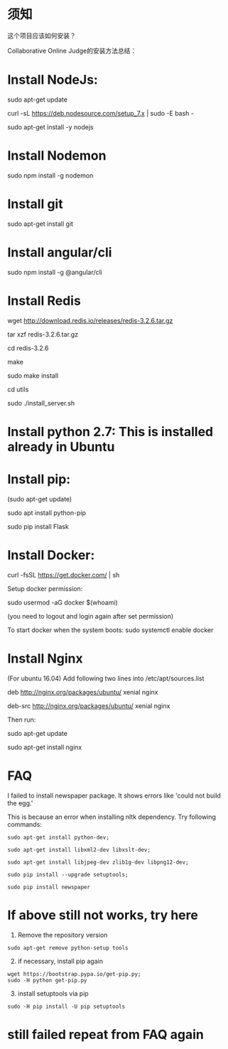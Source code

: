 # 须知
这个项目应该如何安装？

Collaborative Online Judge的安装方法总结：
# Install NodeJs:

sudo apt-get update

curl -sL https://deb.nodesource.com/setup_7.x | sudo -E bash -

sudo apt-get install -y nodejs

# Install Nodemon

sudo npm install -g nodemon

# Install git

sudo apt-get install git

# Install angular/cli

sudo npm install -g @angular/cli

# Install Redis

wget http://download.redis.io/releases/redis-3.2.6.tar.gz

tar xzf redis-3.2.6.tar.gz

cd redis-3.2.6

make

sudo make install

cd utils

sudo ./install_server.sh

# Install python 2.7: This is installed already in Ubuntu

# Install pip:

(sudo apt-get update)

sudo apt install python-pip

sudo pip install Flask

# Install Docker:

curl -fsSL https://get.docker.com/ | sh

Setup docker permission:

sudo usermod -aG docker $(whoami)

(you need to logout and login again after set permission)

To start docker when the system boots: sudo systemctl enable docker

# Install Nginx
(For ubuntu 16.04) Add following two lines into /etc/apt/sources.list

deb http://nginx.org/packages/ubuntu/ xenial nginx

deb-src http://nginx.org/packages/ubuntu/ xenial nginx

Then run:

sudo apt-get update

sudo apt-get install nginx

# FAQ

I failed to install newspaper package. It shows errors like 'could not build the egg.'

This is because an error when installing nltk dependency. Try following commands:

```
sudo apt-get install python-dev;

sudo apt-get install libxml2-dev libxslt-dev;

sudo apt-get install libjpeg-dev zlib1g-dev libpng12-dev;

sudo pip install --upgrade setuptools;

sudo pip install newspaper
```
# If above still not works, try here

1. Remove the repository version
```
sudo apt-get remove python-setup tools
```
2. if necessary, install pip again
```
wget https://bootstrap.pypa.io/get-pip.py;
sudo -H python get-pip.py
```
3. install setuptools via pip
```
sudo -H pip install -U pip setuptools
```
# still failed repeat from FAQ again
